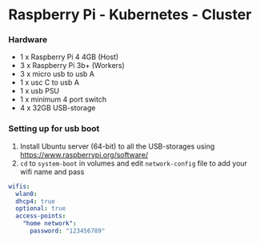 # Raspberry Pi - Kubernetes - Cluster

### Hardware
 - 1 x Raspberry Pi 4 4GB (Host)
 - 3 x Raspberry Pi 3b+ (Workers)
 - 3 x micro usb to usb A
 - 1 x usc C to usb A
 - 1 x usb PSU
 - 1 x minimum 4 port switch
 - 4 x 32GB USB-storage

### Setting up for usb boot

 1. Install Ubuntu server (64-bit) to all the USB-storages using https://www.raspberrypi.org/software/
 2. `cd` to `system-boot` in volumes and edit `network-config` file to add your wifi name and pass
```yml
wifis:
  wlan0:
  dhcp4: true
  optional: true
  access-points:
    "home network":
      password: "123456789"
```

